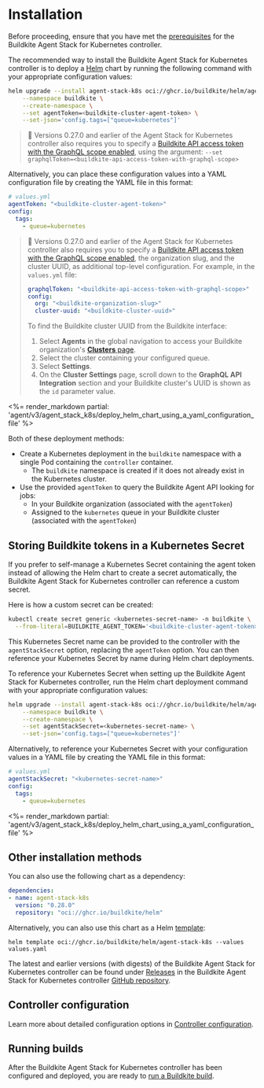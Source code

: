 # Installation

Before proceeding, ensure that you have met the [prerequisites](/docs/agent/v3/agent-stack-k8s#before-you-start) for the Buildkite Agent Stack for Kubernetes controller.

The recommended way to install the Buildkite Agent Stack for Kubernetes controller is to deploy a [Helm](https://helm.sh) chart by running the following command with your appropriate configuration values:

```bash
helm upgrade --install agent-stack-k8s oci://ghcr.io/buildkite/helm/agent-stack-k8s \
    --namespace buildkite \
    --create-namespace \
    --set agentToken=<buildkite-cluster-agent-token> \
    --set-json='config.tags=["queue=kubernetes"]'
```

> 📘
> Versions 0.27.0 and earlier of the Agent Stack for Kubernetes controller also requires you to specify a [Buildkite API access token with the GraphQL scope enabled](/docs/apis/graphql-api#authentication), using the argument: `--set graphqlToken=<buildkite-api-access-token-with-graphql-scope>`

Alternatively, you can place these configuration values into a YAML configuration file by creating the YAML file in this format:

```yaml
# values.yml
agentToken: "<buildkite-cluster-agent-token>"
config:
  tags:
    - queue=kubernetes
```

> 📘
> Versions 0.27.0 and earlier of the Agent Stack for Kubernetes controller also requires you to specify a [Buildkite API access token with the GraphQL scope enabled](/docs/apis/graphql-api#authentication), the organization slug, and the cluster UUID, as additional top-level configuration. For example, in the `values.yml` file:
>
> ```yaml
> graphqlToken: "<buildkite-api-access-token-with-graphql-scope>"
> config:
>   org: "<buildkite-organization-slug>"
>   cluster-uuid: "<buildkite-cluster-uuid>"
> ```
>
> To find the Buildkite cluster UUID from the Buildkite interface:
>
> 1. Select **Agents** in the global navigation to access your Buildkite organization's [**Clusters** page](https://buildkite.com/organizations/-/clusters).
> 1. Select the cluster containing your configured queue.
> 1. Select **Settings**.
> 1. On the **Cluster Settings** page, scroll down to the **GraphQL API Integration** section and your Buildkite cluster's UUID is shown as the `id` parameter value.

<%= render_markdown partial: 'agent/v3/agent_stack_k8s/deploy_helm_chart_using_a_yaml_configuration_file' %>

Both of these deployment methods:

- Create a Kubernetes deployment in the `buildkite` namespace with a single Pod containing the `controller` container.
  * The `buildkite` namespace is created if it does not already exist in the Kubernetes cluster.
- Use the provided `agentToken` to query the Buildkite Agent API looking for jobs:
  * In your Buildkite organization (associated with the `agentToken`)
  * Assigned to the `kubernetes` queue in your Buildkite cluster (associated with the `agentToken`)


## Storing Buildkite tokens in a Kubernetes Secret

If you prefer to self-manage a Kubernetes Secret containing the agent token instead of allowing the Helm chart to create a secret automatically, the Buildkite Agent Stack for Kubernetes controller can reference a custom secret.

Here is how a custom secret can be created:

```bash
kubectl create secret generic <kubernetes-secret-name> -n buildkite \
  --from-literal=BUILDKITE_AGENT_TOKEN='<buildkite-cluster-agent-token>'
```

This Kubernetes Secret name can be provided to the controller with the `agentStackSecret` option, replacing the `agentToken` option. You can then reference your Kubernetes Secret by name during Helm chart deployments.

To reference your Kubernetes Secret when setting up the Buildkite Agent Stack for Kubernetes controller, run the Helm chart deployment command with your appropriate configuration values:

```bash
helm upgrade --install agent-stack-k8s oci://ghcr.io/buildkite/helm/agent-stack-k8s \
    --namespace buildkite \
    --create-namespace \
    --set agentStackSecret=<kubernetes-secret-name> \
    --set-json='config.tags=["queue=kubernetes"]'
```

Alternatively, to reference your Kubernetes Secret with your configuration values in a YAML file by creating the YAML file in this format:

```yaml
# values.yml
agentStackSecret: "<kubernetes-secret-name>"
config:
  tags:
    - queue=kubernetes
```

<%= render_markdown partial: 'agent/v3/agent_stack_k8s/deploy_helm_chart_using_a_yaml_configuration_file' %>

## Other installation methods

You can also use the following chart as a dependency:

```yaml
dependencies:
- name: agent-stack-k8s
  version: "0.28.0"
  repository: "oci://ghcr.io/buildkite/helm"
```

Alternatively, you can also use this chart as a Helm [template](https://helm.sh/docs/chart_best_practices/templates/):

```
helm template oci://ghcr.io/buildkite/helm/agent-stack-k8s --values values.yaml
```

The latest and earlier versions (with digests) of the Buildkite Agent Stack for Kubernetes controller can be found under [Releases](https://github.com/buildkite/agent-stack-k8s/releases) in the Buildkite Agent Stack for Kubernetes controller [GitHub repository](https://github.com/buildkite/agent-stack-k8s/).

## Controller configuration

Learn more about detailed configuration options in [Controller configuration](/docs/agent/v3/agent-stack-k8s/controller-configuration).

## Running builds

After the Buildkite Agent Stack for Kubernetes controller has been configured and deployed, you are ready to [run a Buildkite build](/docs/agent/v3/agent-stack-k8s/running-builds).
